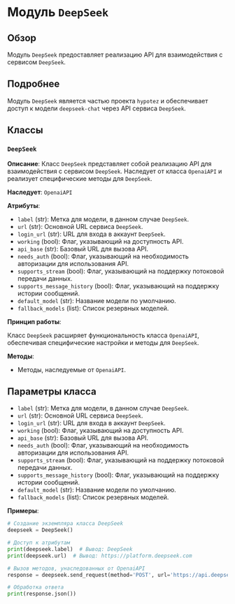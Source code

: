 # Модуль `DeepSeek`

## Обзор

Модуль `DeepSeek` предоставляет реализацию API для взаимодействия с сервисом `DeepSeek`.

## Подробнее

Модуль `DeepSeek` является частью проекта `hypotez` и обеспечивает доступ к модели `deepseek-chat` через API сервиса `DeepSeek`.

## Классы

### `DeepSeek`

**Описание**: Класс `DeepSeek` представляет собой реализацию API для взаимодействия с сервисом `DeepSeek`. Наследует от класса `OpenaiAPI` и реализует специфические методы для `DeepSeek`.

**Наследует**: `OpenaiAPI`

**Атрибуты**:

- `label` (str): Метка для модели, в данном случае `DeepSeek`.
- `url` (str): Основной URL сервиса `DeepSeek`.
- `login_url` (str): URL для входа в аккаунт `DeepSeek`.
- `working` (bool): Флаг, указывающий на доступность API.
- `api_base` (str): Базовый URL для вызова API.
- `needs_auth` (bool): Флаг, указывающий на необходимость авторизации для использования API.
- `supports_stream` (bool): Флаг, указывающий на поддержку потоковой передачи данных.
- `supports_message_history` (bool): Флаг, указывающий на поддержку истории сообщений.
- `default_model` (str): Название модели по умолчанию.
- `fallback_models` (list): Список резервных моделей.

**Принцип работы**:

Класс `DeepSeek` расширяет функциональность класса `OpenaiAPI`, обеспечивая специфические настройки и методы для `DeepSeek`. 

**Методы**:

- Методы, наследуемые от `OpenaiAPI`.

## Параметры класса

- `label` (str): Метка для модели, в данном случае `DeepSeek`.
- `url` (str): Основной URL сервиса `DeepSeek`.
- `login_url` (str): URL для входа в аккаунт `DeepSeek`.
- `working` (bool): Флаг, указывающий на доступность API.
- `api_base` (str): Базовый URL для вызова API.
- `needs_auth` (bool): Флаг, указывающий на необходимость авторизации для использования API.
- `supports_stream` (bool): Флаг, указывающий на поддержку потоковой передачи данных.
- `supports_message_history` (bool): Флаг, указывающий на поддержку истории сообщений.
- `default_model` (str): Название модели по умолчанию.
- `fallback_models` (list): Список резервных моделей.

**Примеры**:

```python
# Создание экземпляра класса DeepSeek
deepseek = DeepSeek()

# Доступ к атрибутам
print(deepseek.label)  # Вывод: DeepSeek
print(deepseek.url)  # Вывод: https://platform.deepseek.com

# Вызов методов, унаследованных от OpenaiAPI
response = deepseek.send_request(method='POST', url='https://api.deepseek.com/v1/chat/completions', data={'prompt': 'Hello, world!'})

# Обработка ответа
print(response.json())
```
